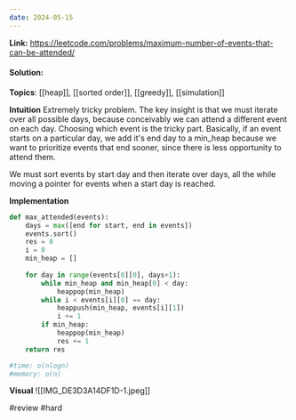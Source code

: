 ```yaml
---
date: 2024-05-15
---
```

**Link:** https://leetcode.com/problems/maximum-number-of-events-that-can-be-attended/
#### Solution:

**Topics**: [[heap]], [[sorted order]], [[greedy]], [[simulation]]

**Intuition**
Extremely tricky problem. The key insight is that we must iterate over all possible days, because conceivably we can attend a different event on each day. Choosing which event is the tricky part. Basically, if an event starts on a particular day, we add it's end day to a min_heap because we want to prioritize events that end sooner, since there is less opportunity to attend them. 

We must sort events by start day and then iterate over days, all the while moving a pointer for events when a start day is reached. 

**Implementation**
```python
def max_attended(events):
	days = max([end for start, end in events])
	events.sort()
	res = 0
	i = 0
	min_heap = []
	
	for day in range(events[0][0], days+1):
		while min_heap and min_heap[0] < day:
			heappop(min_heap)
		while i < events[i][0] == day:
			heappush(min_heap, events[i][1])
			i += 1
		if min_heap:
			heappop(min_heap)
			res += 1
	return res

#time: o(nlogn)
#memory: o(n)
```

**Visual** 
![[IMG_DE3D3A14DF1D-1.jpeg]]


#review 
#hard 


